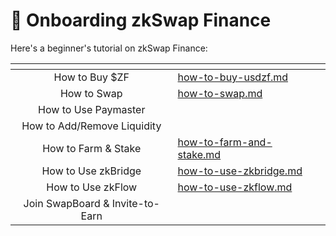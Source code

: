 # 🚀 Onboarding zkSwap Finance

Here's a beginner's tutorial on zkSwap Finance:

<table data-card-size="large" data-view="cards" data-full-width="false"><thead><tr><th align="center"></th><th data-hidden data-card-target data-type="content-ref"></th><th data-hidden data-card-cover data-type="files"></th></tr></thead><tbody><tr><td align="center">How to Buy $ZF</td><td><a href="how-to-buy-usdzf.md">how-to-buy-usdzf.md</a></td><td></td></tr><tr><td align="center">How to Swap</td><td><a href="how-to-swap.md">how-to-swap.md</a></td><td></td></tr><tr><td align="center">How to Use Paymaster</td><td></td><td></td></tr><tr><td align="center">How to Add/Remove Liquidity</td><td></td><td></td></tr><tr><td align="center">How to Farm &#x26; Stake</td><td><a href="how-to-farm-and-stake.md">how-to-farm-and-stake.md</a></td><td></td></tr><tr><td align="center">How to Use zkBridge</td><td><a href="how-to-use-zkbridge.md">how-to-use-zkbridge.md</a></td><td></td></tr><tr><td align="center">How to Use zkFlow</td><td><a href="how-to-use-zkflow.md">how-to-use-zkflow.md</a></td><td></td></tr><tr><td align="center">Join SwapBoard &#x26; Invite-to-Earn</td><td></td><td></td></tr></tbody></table>

